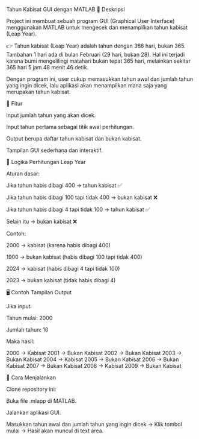 Tahun Kabisat GUI dengan MATLAB
📌 Deskripsi

Project ini membuat sebuah program GUI (Graphical User Interface) menggunakan MATLAB untuk mengecek dan menampilkan tahun kabisat (Leap Year).

👉 Tahun kabisat (Leap Year) adalah tahun dengan 366 hari, bukan 365. Tambahan 1 hari ada di bulan Februari (29 hari, bukan 28).
Hal ini terjadi karena bumi mengelilingi matahari bukan tepat 365 hari, melainkan sekitar 365 hari 5 jam 48 menit 46 detik.

Dengan program ini, user cukup memasukkan tahun awal dan jumlah tahun yang ingin dicek, lalu aplikasi akan menampilkan mana saja yang merupakan tahun kabisat.

🎯 Fitur

Input jumlah tahun yang akan dicek.

Input tahun pertama sebagai titik awal perhitungan.

Output berupa daftar tahun kabisat dan bukan kabisat.

Tampilan GUI sederhana dan interaktif.

🧮 Logika Perhitungan Leap Year

Aturan dasar:

Jika tahun habis dibagi 400 → tahun kabisat ✅

Jika tahun habis dibagi 100 tapi tidak 400 → bukan kabisat ❌

Jika tahun habis dibagi 4 tapi tidak 100 → tahun kabisat ✅

Selain itu → bukan kabisat ❌

Contoh:

2000 → kabisat (karena habis dibagi 400)

1900 → bukan kabisat (habis dibagi 100 tapi tidak 400)

2024 → kabisat (habis dibagi 4 tapi tidak 100)

2023 → bukan kabisat (tidak habis dibagi 4)

🖥️ Contoh Tampilan Output

Jika input:

Tahun mulai: 2000

Jumlah tahun: 10

Maka hasil:

2000 → Kabisat
2001 → Bukan Kabisat
2002 → Bukan Kabisat
2003 → Bukan Kabisat
2004 → Kabisat
2005 → Bukan Kabisat
2006 → Bukan Kabisat
2007 → Bukan Kabisat
2008 → Kabisat
2009 → Bukan Kabisat

🚀 Cara Menjalankan

Clone repository ini:

Buka file .mlapp di MATLAB.

Jalankan aplikasi GUI.

Masukkan tahun awal dan jumlah tahun yang ingin dicek → Klik tombol mulai → Hasil akan muncul di text area.
